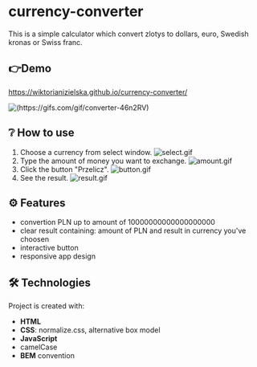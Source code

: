 # currency-converter
This is a simple calculator which convert zlotys to dollars, euro, Swedish kronas or Swiss franc. 

## 👉Demo
https://wiktorianizielska.github.io/currency-converter/

![(https://gifs.com/gif/converter-46n2RV)](https://j.gifs.com/46n2RV.gif)

## ❔ How to use
1. Choose a currency from select window.
![select.gif](https://i.postimg.cc/jdngQGN1/select.gif)
1. Type the amount of money you want to exchange.
![amount.gif](https://i.postimg.cc/QMhfDCPL/amount.gif)
1. Click the button "Przelicz".
![button.gif](https://i.postimg.cc/Sx7wCBbh/button.gif)
1. See the result.
![result.gif](https://i.postimg.cc/LXqCC7wh/result.gif)

## ⚙️ Features
- convertion PLN up to amount of 10000000000000000000
- clear result containing: amount of PLN and result in currency you've choosen
- interactive button
- responsive app design

## 🛠️ Technologies
Project is created with:
- **HTML**
- **CSS**: normalize.css, alternative box model
- **JavaScript**
- camelCase
- **BEM** convention
